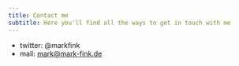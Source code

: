 ```yaml
---
title: Contact me
subtitle: Here you'll find all the ways to get in touch with me
---
```


- twitter: @markfink
- mail: mark@mark-fink.de
